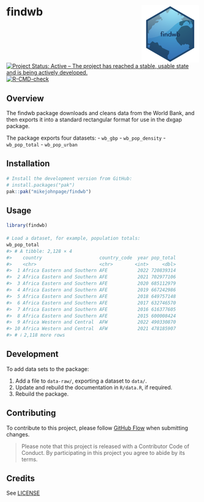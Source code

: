 
<!-- README.md is generated from README.Rmd. Please edit that file -->

# findwb <img src='man/figures/logo.png' align="right" height="150" /></a>

<!-- badges: start -->

[![Project Status: Active – The project has reached a stable, usable
state and is being actively
developed.](https://www.repostatus.org/badges/latest/active.svg)](https://www.repostatus.org/#active)
[![R-CMD-check](https://github.com/MikeJohnPage/findwb/actions/workflows/R-CMD-check.yaml/badge.svg)](https://github.com/MikeJohnPage/findwb/actions/workflows/R-CMD-check.yaml)
<!-- badges: end -->

## Overview

The findwb package downloads and cleans data from the World Bank, and
then exports it into a standard rectangular format for use in the dxgap
package.

The package exports four datasets: - `wb_gbp` - `wb_pop_density` -
`wb_pop_total` - `wb_pop_urban`

## Installation

``` r
# Install the development version from GitHub:
# install.packages("pak")
pak::pak("mikejohnpage/findwb")
```

## Usage

``` r
library(findwb)

# Load a dataset, for example, population totals:
wb_pop_total
#> # A tibble: 2,128 × 4
#>    country                     country_code  year pop_total
#>    <chr>                       <chr>        <int>     <dbl>
#>  1 Africa Eastern and Southern AFE           2022 720839314
#>  2 Africa Eastern and Southern AFE           2021 702977106
#>  3 Africa Eastern and Southern AFE           2020 685112979
#>  4 Africa Eastern and Southern AFE           2019 667242986
#>  5 Africa Eastern and Southern AFE           2018 649757148
#>  6 Africa Eastern and Southern AFE           2017 632746570
#>  7 Africa Eastern and Southern AFE           2016 616377605
#>  8 Africa Eastern and Southern AFE           2015 600008424
#>  9 Africa Western and Central  AFW           2022 490330870
#> 10 Africa Western and Central  AFW           2021 478185907
#> # ℹ 2,118 more rows
```

## Development

To add data sets to the package:

1.  Add a file to `data-raw/`, exporting a dataset to `data/`.
2.  Update and rebuild the documentation in `R/data.R`, if required.
3.  Rebuild the package.

## Contributing

To contribute to this project, please follow [GitHub
Flow](https://guides.github.com/introduction/flow/) when submitting
changes.

> Please note that this project is released with a Contributor Code of
> Conduct. By participating in this project you agree to abide by its
> terms.

## Credits

See [LICENSE](/LICENSE)
